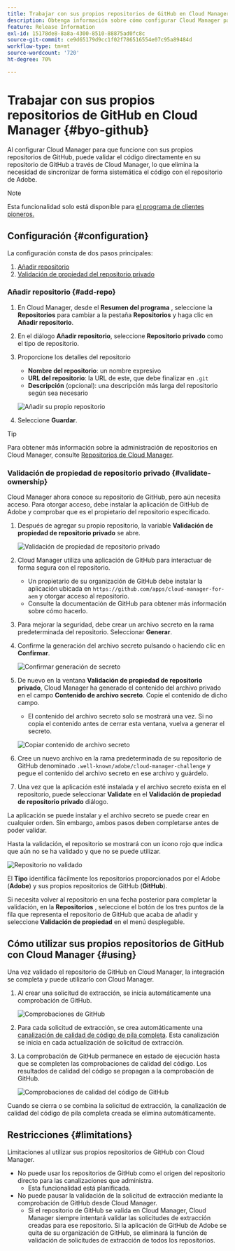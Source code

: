 ```yaml
---
title: Trabajar con sus propios repositorios de GitHub en Cloud Manager
description: Obtenga información sobre cómo configurar Cloud Manager para que funcione con sus propios repositorios de GitHub.
feature: Release Information
exl-id: 15178de8-8a8a-4300-8510-88875ad0fc8c
source-git-commit: ce9d65179d9cc1f02f786516554e07c95a89484d
workflow-type: tm+mt
source-wordcount: '720'
ht-degree: 70%

---
```



# Trabajar con sus propios repositorios de GitHub en Cloud Manager {#byo-github}

Al configurar Cloud Manager para que funcione con sus propios repositorios de GitHub, puede validar el código directamente en su repositorio de GitHub a través de Cloud Manager, lo que elimina la necesidad de sincronizar de forma sistemática el código con el repositorio de Adobe.

>[!NOTE]
>
>Esta funcionalidad solo está disponible para [el programa de clientes pioneros.](/help/implementing/cloud-manager/release-notes/current.md#early-adoption)

## Configuración {#configuration}

La configuración consta de dos pasos principales:

1. [Añadir repositorio](#add-repo)
1. [Validación de propiedad del repositorio privado](#validate-ownership)

### Añadir repositorio {#add-repo}

1. En Cloud Manager, desde el **Resumen del programa** , seleccione la **Repositorios** para cambiar a la pestaña **Repositorios** y haga clic en **Añadir repositorio**.

1. En el diálogo **Añadir repositorio**, seleccione **Repositorio privado** como el tipo de repositorio.

1. Proporcione los detalles del repositorio

   * **Nombre del repositorio**: un nombre expresivo
   * **URL del repositorio**: la URL de este, que debe finalizar en `.git`
   * **Descripción** (opcional): una descripción más larga del repositorio según sea necesario

   ![Añadir su propio repositorio](/help/implementing/cloud-manager/assets/repos/add-own-github.png)

1. Seleccione **Guardar**.

>[!TIP]
>
>Para obtener más información sobre la administración de repositorios en Cloud Manager, consulte [Repositorios de Cloud Manager](/help/implementing/cloud-manager/managing-code/cloud-manager-repositories.md).

### Validación de propiedad de repositorio privado {#validate-ownership}

Cloud Manager ahora conoce su repositorio de GitHub, pero aún necesita acceso. Para otorgar acceso, debe instalar la aplicación de GitHub de Adobe y comprobar que es el propietario del repositorio especificado.

1. Después de agregar su propio repositorio, la variable **Validación de propiedad de repositorio privado** se abre.

   ![Validación de propiedad de repositorio privado](/help/implementing/cloud-manager/assets/repos/private-repo-validate.png)

1. Cloud Manager utiliza una aplicación de GitHub para interactuar de forma segura con el repositorio.
   * Un propietario de su organización de GitHub debe instalar la aplicación ubicada en `https://github.com/apps/cloud-manager-for-aem` y otorgar acceso al repositorio.
   * Consulte la documentación de GitHub para obtener más información sobre cómo hacerlo.

1. Para mejorar la seguridad, debe crear un archivo secreto en la rama predeterminada del repositorio. Seleccionar **Generar**.

1. Confirme la generación del archivo secreto pulsando o haciendo clic en **Confirmar**.

   ![Confirmar generación de secreto](/help/implementing/cloud-manager/assets/repos/confirm-generation.png)

1. De nuevo en la ventana **Validación de propiedad de repositorio privado**, Cloud Manager ha generado el contenido del archivo privado en el campo **Contenido de archivo secreto**. Copie el contenido de dicho campo.

   * El contenido del archivo secreto solo se mostrará una vez. Si no copia el contenido antes de cerrar esta ventana, vuelva a generar el secreto.

   ![Copiar contenido de archivo secreto](/help/implementing/cloud-manager/assets/repos/new-secret.png)

1. Cree un nuevo archivo en la rama predeterminada de su repositorio de GitHub denominado `.well-known/adobe/cloud-manager-challenge` y pegue el contenido del archivo secreto en ese archivo y guárdelo.

1. Una vez que la aplicación esté instalada y el archivo secreto exista en el repositorio, puede seleccionar **Validate** en el **Validación de propiedad de repositorio privado** diálogo.

La aplicación se puede instalar y el archivo secreto se puede crear en cualquier orden. Sin embargo, ambos pasos deben completarse antes de poder validar.

Hasta la validación, el repositorio se mostrará con un icono rojo que indica que aún no se ha validado y que no se puede utilizar.

![Repositorio no validado](/help/implementing/cloud-manager/assets/repos/unvalidated-repo.png)

El **Tipo** identifica fácilmente los repositorios proporcionados por el Adobe (**Adobe**) y sus propios repositorios de GitHub (**GitHub**).

Si necesita volver al repositorio en una fecha posterior para completar la validación, en la **Repositorios** , seleccione el botón de los tres puntos de la fila que representa el repositorio de GitHub que acaba de añadir y seleccione **Validación de propiedad** en el menú desplegable.

## Cómo utilizar sus propios repositorios de GitHub con Cloud Manager {#using}

Una vez validado el repositorio de GitHub en Cloud Manager, la integración se completa y puede utilizarlo con Cloud Manager.

1. Al crear una solicitud de extracción, se inicia automáticamente una comprobación de GitHub.

   ![Comprobaciones de GitHub](/help/implementing/cloud-manager/assets/repos/github-checks.png)

1. Para cada solicitud de extracción, se crea automáticamente una [canalización de calidad de código de pila completa](/help/implementing/cloud-manager/configuring-pipelines/introduction-ci-cd-pipelines.md). Esta canalización se inicia en cada actualización de solicitud de extracción.

1. La comprobación de GitHub permanece en estado de ejecución hasta que se completen las comprobaciones de calidad del código. Los resultados de calidad del código se propagan a la comprobación de GitHub.

   ![Comprobaciones de calidad del código de GitHub](/help/implementing/cloud-manager/assets/repos/github-code-quality.png)

Cuando se cierra o se combina la solicitud de extracción, la canalización de calidad del código de pila completa creada se elimina automáticamente.

## Restricciones {#limitations}

Limitaciones al utilizar sus propios repositorios de GitHub con Cloud Manager.

* No puede usar los repositorios de GitHub como el origen del repositorio directo para las canalizaciones que administra.
   * Esta funcionalidad está planificada.
* No puede pausar la validación de la solicitud de extracción mediante la comprobación de GitHub desde Cloud Manager.
   * Si el repositorio de GitHub se valida en Cloud Manager, Cloud Manager siempre intentará validar las solicitudes de extracción creadas para ese repositorio.
Si la aplicación de GitHub de Adobe se quita de su organización de GitHub, se eliminará la función de validación de solicitudes de extracción de todos los repositorios.

